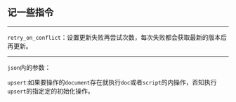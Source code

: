 ## 记一些指令

---

`retry_on_conflict`：设置更新失败再尝试次数，每次失败都会获取最新的版本后再更新。

---

`json`内的参数：

`upsert`:如果要操作的`document`存在就执行`doc`或者`script`的内操作，否知执行`upsert`的指定定的初始化操作。

